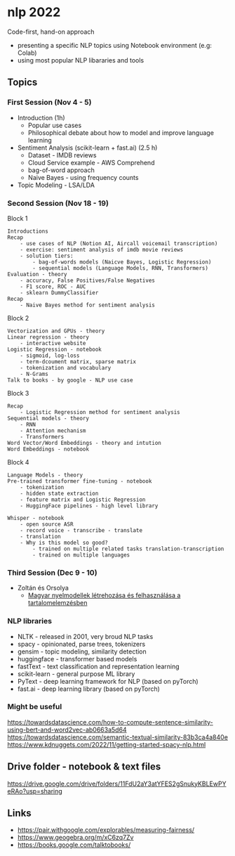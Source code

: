 # nlp 2022

Code-first, hand-on approach 
 - presenting a specific NLP topics using Notebook environment (e.g: Colab)
 - using most popular NLP libararies and tools

## Topics

### First Session (Nov 4 - 5)
- Introduction (1h)
  - Popular use cases
  - Philosophical debate about how to model and improve language learning
- Sentiment Analysis (scikit-learn + fast.ai) (2.5 h)
  - Dataset - IMDB reviews
  - Cloud Service example - AWS Comprehend
  - bag-of-word approach
  - Naive Bayes - using frequency counts
- Topic Modeling - LSA/LDA

### Second Session (Nov 18 - 19)

Block 1
 
	Introductions
	Recap 
		- use cases of NLP (Notion AI, Aircall voicemail transcription)
		- exercise: sentiment analysis of imdb movie reviews
		- solution tiers: 
			- bag-of-words models (Naicve Bayes, Logistic Regression)
			- sequential models (Language Models, RNN, Transformers)
	Evaluation - theory
		- accuracy, False Positives/False Negatives
		- F1 score, ROC - AUC
		- sklearn DummyClassifier
	Recap
		- Naive Bayes method for sentiment analysis

Block 2
	
	Vectorization and GPUs - theory
	Linear regression - theory
		- interactive website
	Logistic Regression - notebook
		- sigmoid, log-loss
		- term-dcoument matrix, sparse matrix
		- tokenization and vocabulary
		- N-Grams
	Talk to books - by google - NLP use case

Block 3

	Recap 
		- Logistic Regression method for sentiment analysis
	Sequential models - theory
		- RNN
		- Attention mechanism
		- Transformers
	Word Vector/Word Embeddings - theory and intution
	Word Embeddings - notebook 
	
Block 4

	Language Models - theory
	Pre-trained transformer fine-tuning - notebook
		- tokenization
		- hidden state extraction
		- feature matrix and Logistic Regression
		- HuggingFace pipelines - high level library

	Whisper - notebook
		- open source ASR
		- record voice - transcribe - translate
		- translation
		- Why is this model so good?
			- trained on multiple related tasks translation-transcription
			- trained on multiple languages

### Third Session (Dec  9 - 10)

- Zoltán és Orsolya 
  - [Magyar nyelmodellek létrehozása és felhasználása a tartalomelemzésben](https://www.nyest.hu/hirek/apanak-munkaja-van-anyanak-teste)


### NLP libraries

- NLTK - released in 2001, very broud NLP tasks
- spacy - opinionated, parse trees, tokenizers
- gensim - topic modeling, similarity detection
- huggingface - transformer based models
- fastText - text classification and representation learning
- scikit-learn - general purpose ML library
- PyText - deep learning framework for NLP (based on pyTorch)
- fast.ai - deep learning library (based on pyTorch)


### Might be useful

https://towardsdatascience.com/how-to-compute-sentence-similarity-using-bert-and-word2vec-ab0663a5d64  
https://towardsdatascience.com/semantic-textual-similarity-83b3ca4a840e
https://www.kdnuggets.com/2022/11/getting-started-spacy-nlp.html

## Drive folder - notebook & text files

https://drive.google.com/drive/folders/11FdU2aY3atYFES2gSnukyKBLEwPYeRAo?usp=sharing

## Links
- https://pair.withgoogle.com/explorables/measuring-fairness/
- https://www.geogebra.org/m/xC6zq7Zv
- https://books.google.com/talktobooks/
